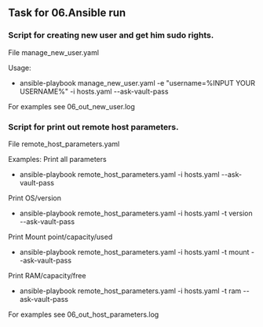 ## Task for 06.Ansible run

### Script for creating new user and get him sudo rights.
File manage_new_user.yaml

Usage:
- ansible-playbook manage_new_user.yaml -e "username=%INPUT YOUR USERNAME%" -i hosts.yaml --ask-vault-pass

For examples see 06_out_new_user.log

### Script for print out remote host parameters.
File remote_host_parameters.yaml

Examples:
Print all parameters
- ansible-playbook remote_host_parameters.yaml -i hosts.yaml --ask-vault-pass

Print OS/version
- ansible-playbook remote_host_parameters.yaml -i hosts.yaml -t version --ask-vault-pass

Print Mount point/capacity/used
- ansible-playbook remote_host_parameters.yaml -i hosts.yaml -t mount --ask-vault-pass

Print RAM/capacity/free
- ansible-playbook remote_host_parameters.yaml -i hosts.yaml -t ram --ask-vault-pass

For examples see 06_out_host_parameters.log

